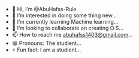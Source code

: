 - 👋 Hi, I’m @AbuHafss-Rule
- 👀 I’m interested in doing some thing new...
- 🌱 I’m currently learning Machine learning...
- 💞️ I’m looking to collaborate on creating O.S...
- 📫 How to reach me abuhafss1403@gmail.com...
- 😄 Pronouns: The studient...
- ⚡ Fun fact: I am a studient...

<!---
AbuHafss-Rule/AbuHafss-Rule is a ✨ special ✨ repository because its `README.md` (this file) appears on your GitHub profile.
You can click the Preview link to take a look at your changes.
--->
